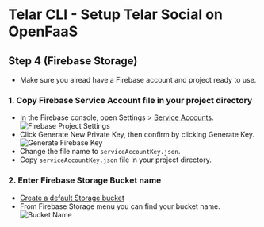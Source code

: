 # Telar CLI - Setup Telar Social on OpenFaaS

## Step 4 (Firebase Storage)

- Make sure you alread have a Firebase account and project ready to use.

### 1. Copy Firebase Service Account file in your project directory

- In the Firebase console, open Settings > [Service Accounts](https://console.firebase.google.com/project/_/settings/serviceaccounts/adminsdk).
![Firebase Project Settings](https://miro.medium.com/max/2812/1*snYuDB4IOOCtBv7s2dt2KQ.png)
- Click Generate New Private Key, then confirm by clicking Generate Key.
![Generate Firebase Key](https://miro.medium.com/max/2534/1*D7pVdJhsrYJllAqks6DyrQ.png)
- Change the file name to `serviceAccountKey.json`.
- Copy `serviceAccountKey.json` file in your project directory.

### 2. Enter Firebase Storage Bucket name

- [Create a default Storage bucket](https://firebase.google.com/docs/storage/web/start#create-default-bucket)
- From Firebase Storage menu you can find your bucket name.
![Bucket Name](https://raw.githubusercontent.com/Qolzam/telar-cli/master/docs/images/firebase-storage.PNG)
